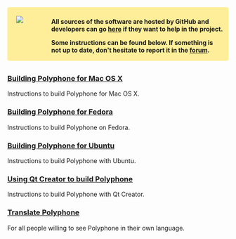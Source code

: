 <div style="background-color:#FFEE99;padding:10px 10px 2px 10px;width:100%;font-weight:bold;border-radius:4px;margin-bottom:30px;box-sizing:border-box">
<img src="images/github.png" style="float:left;margin:10px 0 0 10px">
<div style="margin:5px 0 0 90px">
<p>All sources of the software are hosted by GitHub and developers can go <a href="https://github.com/davy7125/polyphone" target="_blank">here</a> if they want to help in the project.</p>
<p>Some instructions can be found below. If something is not up to date, don't hesitate to report it in the <a href="forum">forum</a>.</p>
</div>
</div>

### [Building Polyphone for Mac OS X](development/building-polyphone-for-mac-os-x.md)

Instructions to build Polyphone for Mac OS X.

### [Building Polyphone for Fedora](development/building-polyphone-for-fedora.md)

Instructions to build Polyphone on Fedora.

### [Building Polyphone for Ubuntu](development/building-polyphone-for-ubuntu.md)

Instructions to build Polyphone with Ubuntu.

### [Using Qt Creator to build Polyphone](development/using-qt-creator-to-build-polyphone.md)

Instructions to build Polyphone with Qt Creator.

### [Translate Polyphone](development/translate-polyphone.md)

For all people willing to see Polyphone in their own language.